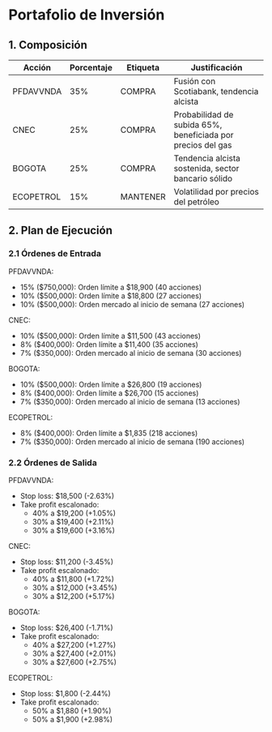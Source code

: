 # Portafolio de Inversión

## 1. Composición

| Acción | Porcentaje | Etiqueta | Justificación |
|--------|------------|----------|---------------|
| PFDAVVNDA | 35% | COMPRA | Fusión con Scotiabank, tendencia alcista |
| CNEC | 25% | COMPRA | Probabilidad de subida 65%, beneficiada por precios del gas |
| BOGOTA | 25% | COMPRA | Tendencia alcista sostenida, sector bancario sólido |
| ECOPETROL | 15% | MANTENER | Volatilidad por precios del petróleo |

## 2. Plan de Ejecución

### 2.1 Órdenes de Entrada

PFDAVVNDA:
- 15% ($750,000): Orden límite a $18,900 (40 acciones)
- 10% ($500,000): Orden límite a $18,800 (27 acciones)
- 10% ($500,000): Orden mercado al inicio de semana (27 acciones)

CNEC:
- 10% ($500,000): Orden límite a $11,500 (43 acciones)
- 8% ($400,000): Orden límite a $11,400 (35 acciones)
- 7% ($350,000): Orden mercado al inicio de semana (30 acciones)

BOGOTA:
- 10% ($500,000): Orden límite a $26,800 (19 acciones)
- 8% ($400,000): Orden límite a $26,700 (15 acciones)
- 7% ($350,000): Orden mercado al inicio de semana (13 acciones)

ECOPETROL:
- 8% ($400,000): Orden límite a $1,835 (218 acciones)
- 7% ($350,000): Orden mercado al inicio de semana (190 acciones)

### 2.2 Órdenes de Salida

PFDAVVNDA:
- Stop loss: $18,500 (-2.63%)
- Take profit escalonado:
  * 40% a $19,200 (+1.05%)
  * 30% a $19,400 (+2.11%)
  * 30% a $19,600 (+3.16%)

CNEC:
- Stop loss: $11,200 (-3.45%)
- Take profit escalonado:
  * 40% a $11,800 (+1.72%)
  * 30% a $12,000 (+3.45%)
  * 30% a $12,200 (+5.17%)

BOGOTA:
- Stop loss: $26,400 (-1.71%)
- Take profit escalonado:
  * 40% a $27,200 (+1.27%)
  * 30% a $27,400 (+2.01%)
  * 30% a $27,600 (+2.75%)

ECOPETROL:
- Stop loss: $1,800 (-2.44%)
- Take profit escalonado:
  * 50% a $1,880 (+1.90%)
  * 50% a $1,900 (+2.98%) 